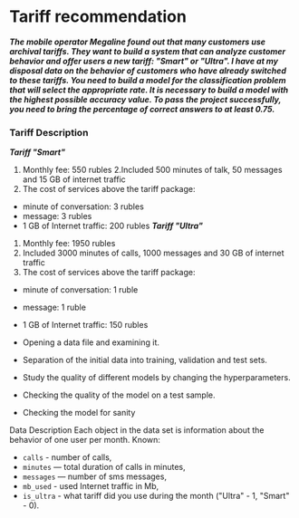 # Tariff recommendation

***The mobile operator Megaline found out that many customers use archival tariffs. They want to build a system that can analyze customer behavior and offer users a new tariff: "Smart" or "Ultra".
I have at my disposal data on the behavior of customers who have already switched to these tariffs. You need to build a model for the classification problem that will select the appropriate rate.
It is necessary to build a model with the highest possible accuracy value. To pass the project successfully, you need to bring the percentage of correct answers to at least 0.75.***

### Tariff Description
***Tariff "Smart"***
1. Monthly fee: 550 rubles
2.Included 500 minutes of talk, 50 messages and 15 GB of internet traffic
3. The cost of services above the tariff package:
- minute of conversation: 3 rubles
- message: 3 rubles
- 1 GB of Internet traffic: 200 rubles
***Tariff "Ultra"***
1. Monthly fee: 1950 rubles
2. Included 3000 minutes of calls, 1000 messages and 30 GB of internet traffic
3. The cost of services above the tariff package:
- minute of conversation: 1 ruble
- message: 1 ruble
- 1 GB of Internet traffic: 150 rubles


- Opening a data file and examining it.
- Separation of the initial data into training, validation and test sets.
- Study the quality of different models by changing the hyperparameters.
- Checking the quality of the model on a test sample.
- Checking the model for sanity


Data Description
Each object in the data set is information about the behavior of one user per month. Known:
- `calls` - number of calls,
- `minutes` — total duration of calls in minutes,
- `messages` — number of sms messages,
- `mb_used` - used Internet traffic in Mb,
- `is_ultra` - what tariff did you use during the month ("Ultra" - 1, "Smart" - 0).
